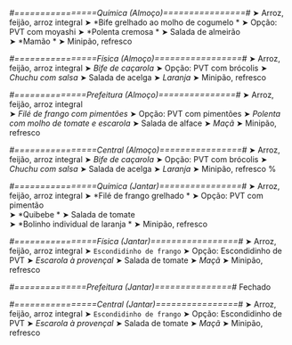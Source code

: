 
*#================Química (Almoço)================#*
➤ Arroz, feijão, arroz integral
➤ *Bife grelhado ao molho de cogumelo  *
➤ Opção: PVT com moyashi 
➤ *Polenta cremosa   *
➤ Salada de almeirão    
➤ *Mamão *
➤ Minipão, refresco

*#================Física (Almoço)=================#*
➤ Arroz, feijão, arroz integral
➤ *Bife de caçarola*
➤ Opção: PVT com brócolis
➤ *Chuchu com salsa*
➤ Salada de acelga
➤ *Laranja*
➤ Minipão, refresco

*#==============Prefeitura (Almoço)===============#*
➤ Arroz, feijão, arroz integral  
➤ *Filé de frango com pimentões*
➤ Opção: PVT com pimentões
➤ *Polenta com molho de tomate e escarola*
➤ Salada de alface
➤ *Maçã*
➤ Minipão, refresco 

*#================Central (Almoço)================#*
➤ Arroz, feijão, arroz integral
➤ *Bife de caçarola*
➤ Opção: PVT com brócolis
➤ *Chuchu com salsa*
➤ Salada de acelga
➤ *Laranja*
➤ Minipão, refresco
%

*#================Química (Jantar)================#*
➤ Arroz, feijão, arroz integral
➤ *Filé de frango grelhado *
➤ Opção: PVT com pimentão  
➤ *Quibebe *
➤ Salada de tomate     
➤ *Bolinho individual de laranja *
➤ Minipão, refresco

*#================Física (Jantar)=================#*
➤ Arroz, feijão, arroz integral
➤ `Escondidinho de frango`
➤ Opção: Escondidinho de PVT
➤ *Escarola à provençal*
➤ Salada de tomate
➤ *Maçã*
➤ Minipão, refresco

*#==============Prefeitura (Jantar)===============#*
Fechado

*#================Central (Jantar)================#*
➤ Arroz, feijão, arroz integral
➤ `Escondidinho de frango`
➤ Opção: Escondidinho de PVT
➤ *Escarola à provençal*
➤ Salada de tomate
➤ *Maçã*
➤ Minipão, refresco
